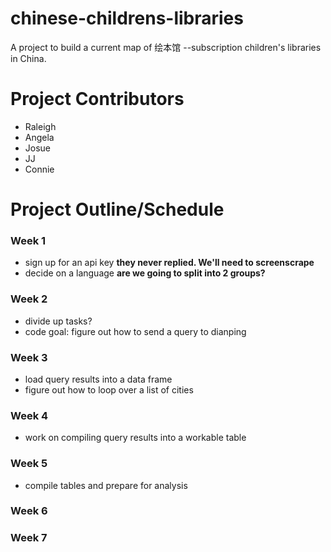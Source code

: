 # chinese-childrens-libraries
A project to build a current map of 绘本馆 --subscription children's libraries in China.

# Project Contributors
* Raleigh
* Angela
* Josue
* JJ
* Connie

# Project Outline/Schedule
### Week 1
* sign up for an api key
**they never replied.  We'll need to screenscrape**
* decide on a language
**are we going to split into 2 groups?**


### Week 2
* divide up tasks?
* code goal: figure out how to send a query to dianping

### Week 3
* load query results into a data frame
* figure out how to loop over a list of cities

### Week 4
* work on compiling query results into a workable table

### Week 5
* compile tables and prepare for analysis

### Week 6

### Week 7
